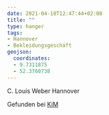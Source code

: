 ```yaml
---
date: 2021-04-18T12:47:44+02:00
title: ""
type: hanger
tags:
- Hannover
- Bekleidungsgeschäft
geojson:
  coordinates:
  - 9.7311875
  - 52.3760738
---
```


C. Louis Weber Hannover

<div class="source">Gefunden bei <a href="https://www.neue-arbeit-brockensammlung.de/geschaefte/zweigstelle-kim/">KiM</a></div>
